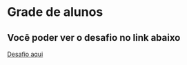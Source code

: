 # Grade de alunos

## Você poder ver o desafio no link abaixo

[Desafio aqui](https://www.hackerrank.com/challenges/grading/problem)
